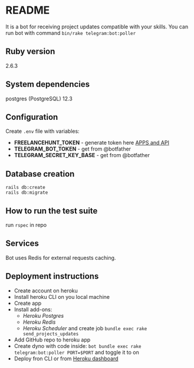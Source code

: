 # README

It is a bot for receiving project updates compatible with your skills.
You can run bot with command `bin/rake telegram:bot:poller`

## Ruby version

2.6.3

## System dependencies

postgres (PostgreSQL) 12.3

## Configuration

Create `.env` file with variables:
* **FREELANCEHUNT_TOKEN**      - generate token here [APPS and API](https://freelancehunt.com/my/api)
* **TELEGRAM_BOT_TOKEN**       - get from @botfather
* **TELEGRAM_SECRET_KEY_BASE** - get from @botfather

## Database creation

```
rails db:create
rails db:migrate
```

## How to run the test suite

run `rspec` in repo

## Services

Bot uses Redis for external requests caching.

## Deployment instructions

* Create account on heroku
* Install heroku CLI on you local machine
* Create app
* Install add-ons:
  * _Heroku Postgres_
  * _Heroku Redis_
  * _Heroku Scheduler_ and create job `bundle exec rake send_projects_updates`
* Add GitHub repo to heroku app
* Create dyno with code inside: `bot bundle exec rake telegram:bot:poller PORT=$PORT` and toggle it to on
* Deploy fron CLI or from [Heroku dashboard](https://dashboard.heroku.com)


